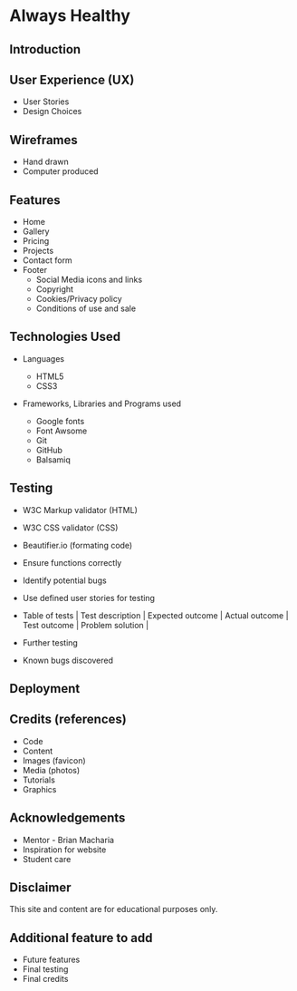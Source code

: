 # Always Healthy

## Introduction

## User Experience (UX)
- User Stories
- Design Choices

## Wireframes
- Hand drawn
- Computer produced

## Features
- Home
- Gallery
- Pricing
- Projects
- Contact form
- Footer
    - Social Media icons and links
    - Copyright
    - Cookies/Privacy policy
    - Conditions of use and sale

## Technologies Used

- Languages
    - HTML5
    - CSS3

- Frameworks, Libraries and Programs used
    - Google fonts
    - Font Awsome
    - Git
    - GitHub
    - Balsamiq

## Testing
- W3C Markup validator (HTML)
- W3C CSS validator (CSS)
- Beautifier.io (formating code)
- Ensure functions correctly
- Identify potential bugs
- Use defined user stories for testing

- Table of tests
| Test description    | Expected outcome    | Actual outcome    | Test outcome    | Problem solution |

- Further testing
- Known bugs discovered

## Deployment

## Credits (references)
- Code
- Content
- Images (favicon)
- Media (photos)
- Tutorials
- Graphics

## Acknowledgements
- Mentor - Brian Macharia
- Inspiration for website
- Student care

## Disclaimer

This site and content are for educational purposes only.

## Additional feature to add
- Future features
- Final testing
- Final credits

